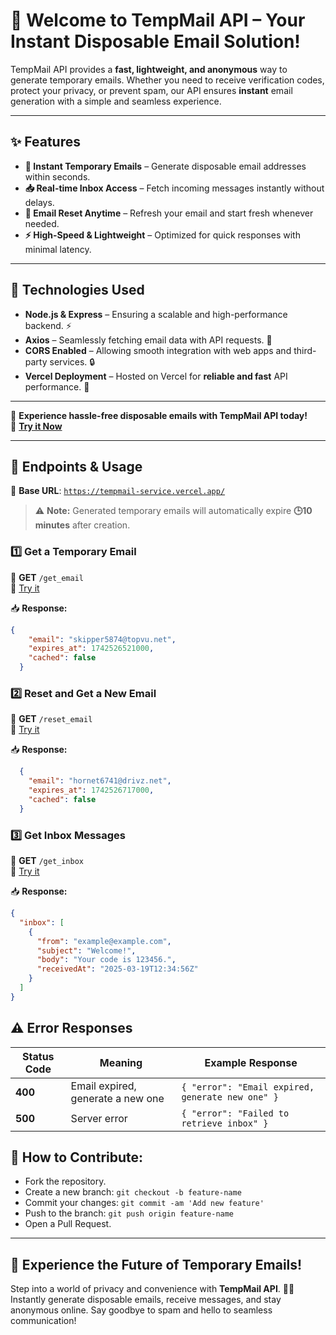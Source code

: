 # 📩 Welcome to TempMail API – Your Instant Disposable Email Solution!  

TempMail API provides a **fast, lightweight, and anonymous** way to generate temporary emails. Whether you need to receive verification codes, protect your privacy, or prevent spam, our API ensures **instant** email generation with a simple and seamless experience.

---

## ✨ Features  
- **📧 Instant Temporary Emails** – Generate disposable email addresses within seconds.  
- **📥 Real-time Inbox Access** – Fetch incoming messages instantly without delays.  
- **🔄 Email Reset Anytime** – Refresh your email and start fresh whenever needed.  
- **⚡ High-Speed & Lightweight** – Optimized for quick responses with minimal latency.  

---

## 🚀 Technologies Used  
- **Node.js & Express** – Ensuring a scalable and high-performance backend. ⚡  
- **Axios** – Seamlessly fetching email data with API requests. 🔗  
- **CORS Enabled** – Allowing smooth integration with web apps and third-party services. 🔒  
- **Vercel Deployment** – Hosted on Vercel for **reliable and fast** API performance. 🚀  

---

🚀 **Experience hassle-free disposable emails with TempMail API today!**  
🔗 **[Try it Now](https://tempmail-service.vercel.app/get_email)**  




---

## 🔹 Endpoints & Usage  
🚀 **Base URL**: [`https://tempmail-service.vercel.app/`](https://tempmail-service.vercel.app/)  

> ⚠️ **Note:** Generated temporary emails will automatically expire **🕒10 minutes** after creation.

### 1️⃣ Get a Temporary Email  
📌 **GET** `/get_email`  
🔗 [Try it](https://tempmail-service.vercel.app/get_email)  

📥 **Response:**  
```json
{
    "email": "skipper5874@topvu.net",
    "expires_at": 1742526521000,
    "cached": false
  }

```
### 2️⃣ Reset and Get a New Email
📌 **GET** `/reset_email`  
🔗 [Try it](https://tempmail-service.vercel.app/reset_email)  

📥 **Response:**  
```json
  {
    "email": "hornet6741@drivz.net",
    "expires_at": 1742526717000,
    "cached": false
  }


```
### 3️⃣ Get Inbox Messages
📌 **GET** `/get_inbox`  
🔗 [Try it](https://tempmail-service.vercel.app/get_inbox)  

📥 **Response:**  
```json
{
  "inbox": [
    {
      "from": "example@example.com",
      "subject": "Welcome!",
      "body": "Your code is 123456.",
      "receivedAt": "2025-03-19T12:34:56Z"
    }
  ]
}
```
## ⚠️ Error Responses  

| Status Code | Meaning                           | Example Response                           |
|------------|-----------------------------------|-------------------------------------------|
| **400**    | Email expired, generate a new one | `{ "error": "Email expired, generate new one" }` |
| **500**    | Server error                      | `{ "error": "Failed to retrieve inbox" }` |





## 🌟 How to Contribute:
- Fork the repository.
- Create a new branch: `git checkout -b feature-name`
- Commit your changes: `git commit -am 'Add new feature'`
- Push to the branch: `git push origin feature-name`
- Open a Pull Request.

---

## 📩 Experience the Future of Temporary Emails!  

Step into a world of privacy and convenience with **TempMail API**. 🚀✨ Instantly generate disposable emails, receive messages, and stay anonymous online. Say goodbye to spam and hello to seamless communication!  